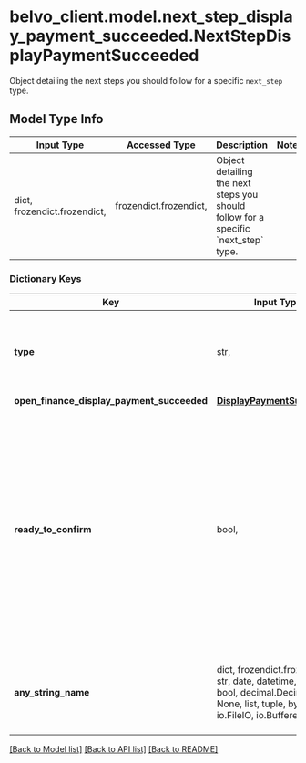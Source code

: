 # belvo_client.model.next_step_display_payment_succeeded.NextStepDisplayPaymentSucceeded

Object detailing the next steps you should follow for a specific `next_step` type.

## Model Type Info
Input Type | Accessed Type | Description | Notes
------------ | ------------- | ------------- | -------------
dict, frozendict.frozendict,  | frozendict.frozendict,  | Object detailing the next steps you should follow for a specific &#x60;next_step&#x60; type. | 

### Dictionary Keys
Key | Input Type | Accessed Type | Description | Notes
------------ | ------------- | ------------- | ------------- | -------------
**type** | str,  | str,  | The type of &#x60;next_step&#x60; you need to follow.  | [optional] must be one of ["open_finance_display_payment_method_information", "open_finance_display_confirmation_required", "open_finance_display_needs_redirect", "open_finance_display_payment_processing", "open_finance_display_payment_succeeded", "open_finance_display_payment_failed", ] 
**open_finance_display_payment_succeeded** | [**DisplayPaymentSucceeded**](DisplayPaymentSucceeded.md) | [**DisplayPaymentSucceeded**](DisplayPaymentSucceeded.md) |  | [optional] 
**ready_to_confirm** | bool,  | BoolClass,  | Boolean that indicates whether the payment intent is ready to be confirmed.     **Note:** When set to &#x60;true&#x60;, you need to confirm the payment by making a PATCH request sending through &#x60;confirm: true&#x60;. | [optional] if omitted the server will use the default value of False
**any_string_name** | dict, frozendict.frozendict, str, date, datetime, int, float, bool, decimal.Decimal, None, list, tuple, bytes, io.FileIO, io.BufferedReader | frozendict.frozendict, str, BoolClass, decimal.Decimal, NoneClass, tuple, bytes, FileIO | any string name can be used but the value must be the correct type | [optional]

[[Back to Model list]](../../README.md#documentation-for-models) [[Back to API list]](../../README.md#documentation-for-api-endpoints) [[Back to README]](../../README.md)

